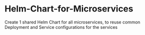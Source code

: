 # Helm-Chart-for-Microservices
Create 1 shared Helm Chart for all microservices, to reuse common Deployment and Service configurations for the services
